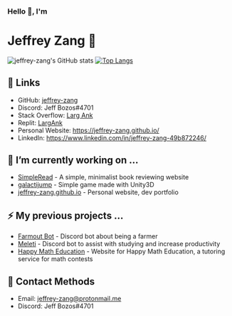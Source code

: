 ### Hello 👋, I'm 
# **Jeffrey Zang** 🦀

![jeffrey-zang's GitHub stats](https://github-readme-stats.vercel.app/api?username=jeffrey-zang&show_icons=true&theme=tokyonight&hide_rank=true&hide=prs,stars) [![Top Langs](https://github-readme-stats.vercel.app/api/top-langs/?username=jeffrey-zang&hide=ShaderLab,HLSL&layout=compact&theme=tokyonight)](https://github.com/anuraghazra/github-readme-stats)


## 🔗 **Links** 
- GitHub: [jeffrey-zang](https://github.com/jeffrey-zang)
- Discord: Jeff Bozos#4701
- Stack Overflow: [Larg Ank](https://stackoverflow.com/users/14683783/larg-ank)
- Replit: [LargAnk](https://replit.com/@LargAnk)
- Personal Website: https://jeffrey-zang.github.io/
- LinkedIn: https://www.linkedin.com/in/jeffrey-zang-49b872246/

## 🔭 I’m currently working on ...
- [SimpleRead](https://github.com/lifeng-yin/simpleread) - A simple, minimalist book reviewing website
- [galactijump](https://github.com/jeffrey-zang/galactijump) - Simple game made with Unity3D
- [jeffrey-zang.github.io](https://jeffrey-zang.github.io/) - Personal website, dev portfolio

## ⚡ My previous projects ...
- [Farmout Bot](https://github.com/Yourself1011/farmoutbot) - Discord bot about being a farmer
- [Meleti](https://github.com/Yourself1011/meleti) - Discord bot to assist with studying and increase productivity
- [Happy Math Education](https://github.com/jeffrey-zang/happy-math-education) - Website for Happy Math Education, a tutoring service for math contests

## 📱 Contact Methods
- Email: jeffrey-zang@protonmail.me
- Discord: Jeff Bozos#4701

<!--
**jeffrey-zang/jeffrey-zang** is a ✨ _special_ ✨ repository because its `README.md` (this file) appears on your GitHub profile.

Here are some ideas to get you started:

- 👯 I’m looking to collaborate on ...
- 🤔 I’m looking for help with ...
- 💬 Ask me about ...
- 📫 How to reach me: ...
- 😄 Pronouns: ...
- ⚡ Fun fact: ...
-->
